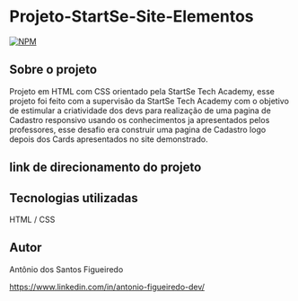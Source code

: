 # Projeto-StartSe-Site-Elementos
[![NPM](https://img.shields.io/npm/l/react)](https://github.com/antonysf/Projeto-StartSe-Site-Elementos/blob/main/LICENCE) 

## Sobre o projeto
Projeto em HTML com CSS orientado pela StartSe Tech Academy, esse projeto foi feito com a supervisão da StartSe Tech Academy com o objetivo de estimular a criatividade dos devs para realização de uma pagina de Cadastro responsivo usando os conhecimentos ja apresentados pelos professores, esse desafio era construir uma pagina de Cadastro logo depois dos Cards apresentados no site demonstrado.

## link de direcionamento do projeto


## Tecnologias utilizadas
HTML / CSS

## Autor
Antônio dos Santos Figueiredo

https://www.linkedin.com/in/antonio-figueiredo-dev/
